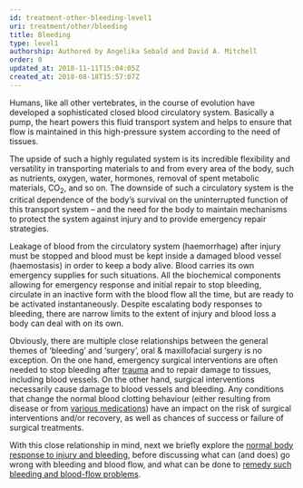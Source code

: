 ```yaml
---
id: treatment-other-bleeding-level1
uri: treatment/other/bleeding
title: Bleeding
type: level1
authorship: Authored by Angelika Sebald and David A. Mitchell
order: 0
updated_at: 2018-11-11T15:04:05Z
created_at: 2018-08-18T15:57:07Z
---
```


<p>Humans, like all other vertebrates, in the course of evolution
    have developed a sophisticated closed blood circulatory system.
    Basically a pump, the heart powers this fluid transport system
    and helps to ensure that flow is maintained in this high-pressure
    system according to the need of tissues.</p>
<p>The upside of such a highly regulated system is its incredible
    flexibility and versatility in transporting materials to
    and from every area of the body, such as nutrients, oxygen,
    water, hormones, removal of spent metabolic materials, CO<sub>2</sub>,
    and so on. The downside of such a circulatory system is the
    critical dependence of the body’s survival on the uninterrupted
    function of this transport system – and the need for the
    body to maintain mechanisms to protect the system against
    injury and to provide emergency repair strategies.</p>
<p>Leakage of blood from the circulatory system (haemorrhage) after
    injury must be stopped and blood must be kept inside a damaged
    blood vessel (haemostasis) in order to keep a body alive.
    Blood carries its own emergency supplies for such situations.
    All the biochemical components allowing for emergency response
    and initial repair to stop bleeding, circulate in an inactive
    form with the blood flow all the time, but are ready to be
    activated instantaneously. Despite escalating body responses
    to bleeding, there are narrow limits to the extent of injury
    and blood loss a body can deal with on its own.</p>
<p>Obviously, there are multiple close relationships between the
    general themes of ‘bleeding’ and ‘surgery’, oral &amp; maxillofacial
    surgery is no exception. On the one hand, emergency surgical
    interventions are often needed to stop bleeding after
    <a href="/treatment/surgery/damage">trauma</a> and to repair damage to tissues, including blood
        vessels. On the other hand, surgical interventions necessarily
        cause damage to blood vessels and bleeding. Any conditions
        that change the normal blood clotting behaviour (either
        resulting from disease or from <a href="/treatment/other/medication/miscellaneous">various medications</a>)
        have an impact on the risk of surgical interventions
        and/or recovery, as well as chances of success or failure
        of surgical treatments.</p>
<p>With this close relationship in mind, next we briefly explore
    the <a href="/treatment/other/bleeding/more-info">normal body response to injury and bleeding</a>,
    before discussing what can (and does) go wrong with bleeding
    and blood flow, and what can be done to <a href="/treatment/other/bleeding/detailed">remedy such bleeding and blood-flow problems</a>.</p>
